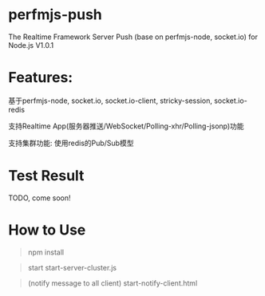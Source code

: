 perfmjs-push
=======
The Realtime Framework Server Push (base on perfmjs-node, socket.io) for Node.js  V1.0.1

Features:
=======
基于perfmjs-node, socket.io, socket.io-client, stricky-session, socket.io-redis

支持Realtime App(服务器推送/WebSocket/Polling-xhr/Polling-jsonp)功能

支持集群功能: 使用redis的Pub/Sub模型

Test Result
=======
TODO, come soon!

How to Use
=======
>npm install

>start start-server-cluster.js

>(notify message to all client) start-notify-client.html
